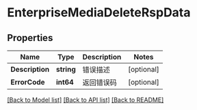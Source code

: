 # EnterpriseMediaDeleteRspData

## Properties

Name | Type | Description | Notes
------------ | ------------- | ------------- | -------------
**Description** | **string** | 错误描述 | [optional] 
**ErrorCode** | **int64** | 返回错误码 | [optional] 

[[Back to Model list]](../README.md#documentation-for-models) [[Back to API list]](../README.md#documentation-for-api-endpoints) [[Back to README]](../README.md)


